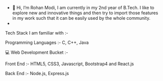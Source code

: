 - 👋 Hi, I’m Rohan Modi, I am currently in my 2nd year of B.Tech. I like to explore new and innovative things and then try to import those features in my work such that it can be easily used by the whole community.
- 
Tech Stack I am familiar with :-

Programming Languages :- C, C++, Java

 💻 Web Development Bucket :-
 
Front End :- HTML5, CSS3, Javascript, Bootstrap4 and React.js

Back End :- Node.js, Express.js


<!---
ROHAN842/ROHAN842 is a ✨ special ✨ repository because its `README.md` (this file) appears on your GitHub profile.
You can click the Preview link to take a look at your changes.
--->
